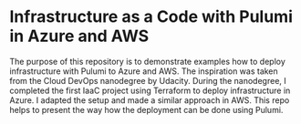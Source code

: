 # Infrastructure as a Code with Pulumi in Azure and AWS

The purpose of this repository is to demonstrate examples how to deploy infrastructure with Pulumi to Azure and AWS. The inspiration was taken from the Cloud DevOps nanodegree by Udacity. During the nanodegree, I completed the first IaaC project using Terraform to deploy infrastructure in Azure. I adapted the setup and made a similar approach in AWS. This repo helps to present the way how the deployment can be done using Pulumi.